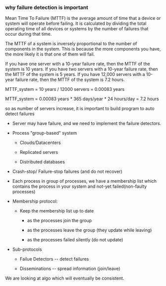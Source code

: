 ### why failure detection is important

Mean Time To Failure (MTTF) is the average amount of time that a device or system will operate before failing. It is calculated by dividing the total operating time of all devices or systems by the number of failures that occur during that time.

The MTTF of a system is inversely proportional to the number of components in the system. This is because the more components you have, the more likely it is that one of them will fail.

If you have one server with a 10-year failure rate, then the MTTF of the system is 10 years.
If you have two servers with a 10-year failure rate, then the MTTF of the system is 5 years.
If you have 12,000 servers with a 10-year failure rate, then the MTTF of the system is 7.2 hours.

MTTF_system = 10 years / 12000 servers = 0.00083 years

MTTF_system = 0.00083 years * 365 days/year * 24 hours/day = 7.2 hours


so as number of servers increase, it is important to build program to auto detect failures

- Server may have failure, and we need to implement the failure detectors.

- Process "group-based" system
    
    - Clouds/Datacenters

    - Replicated servers

    - Distributed databases

- Crash-stop/ Failure-stop  failures (and do not recover)

- Each process in group of processes, we have a membership list which contains the process in your system and not-yet failed(non-faulty processes)


- Membership protocol:
    
    - Keep the membership list up to date

        - as the processes join the group

        - as the processes leave the group (they update while leaving)

        - as the processes failed silently (do not update)

- Sub-protocols

   

    - Failue Detectors -- detect failures

     - Disseminations -- spread information (join/leave)



We are looking at algo which will eventually be consistent.